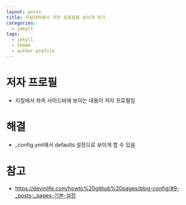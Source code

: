 ```yaml
---
layout: posts
title: 지킬테마에서 저자 프로필을 보이게 하기
categories: 
  - jekyll
tags: 
  - jekyll
  - theme
  - author profile
---
```

# 저자 프로필
- 지킬에서 좌측 사이드바에 보이는 내용이 저자 프로필임

# 해결
- _config.yml에서 defaults 설정으로 보이게 할 수 있음

# 참고
- https://devinlife.com/howto%20github%20pages/blog-config/#9-_posts-_pages-기본-설정